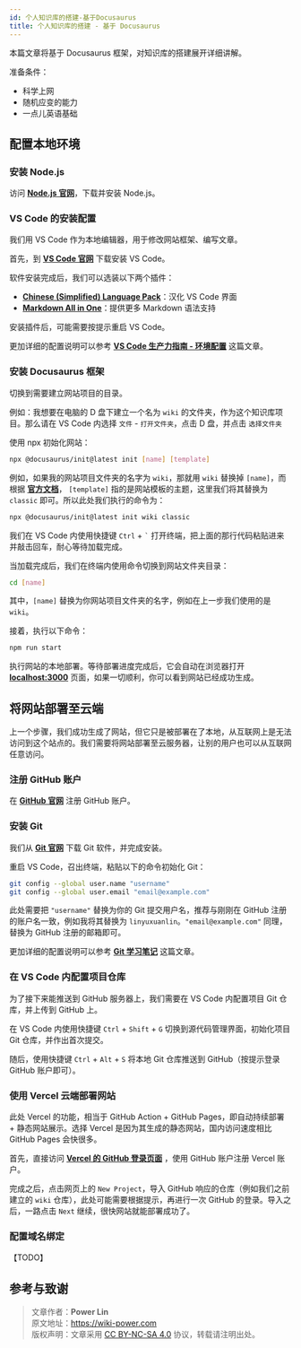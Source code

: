```yaml
---
id: 个人知识库的搭建-基于Docusaurus
title: 个人知识库的搭建 - 基于 Docusaurus
---
```


本篇文章将基于 Docusaurus 框架，对知识库的搭建展开详细讲解。

准备条件：

- 科学上网
- 随机应变的能力
- 一点儿英语基础

## 配置本地环境

### 安装 Node.js

访问 [**Node.js 官网**](https://nodejs.org/zh-cn/)，下载并安装 Node.js。

### VS Code 的安装配置

我们用 VS Code 作为本地编辑器，用于修改网站框架、编写文章。

首先，到 [**VS Code 官网**](https://code.visualstudio.com/) 下载安装 VS Code。

软件安装完成后，我们可以选装以下两个插件：

- [**Chinese (Simplified) Language Pack**](https://marketplace.visualstudio.com/items?itemName=MS-CEINTL.vscode-language-pack-zh-hans)：汉化 VS Code 界面
- [**Markdown All in One**](https://marketplace.visualstudio.com/items?itemName=yzhang.markdown-all-in-one)：提供更多 Markdown 语法支持

安装插件后，可能需要按提示重启 VS Code。

更加详细的配置说明可以参考 [**VS Code 生产力指南 - 环境配置**](https://wiki-power.com/VSCode%E7%94%9F%E4%BA%A7%E5%8A%9B%E6%8C%87%E5%8D%97-%E7%8E%AF%E5%A2%83%E9%85%8D%E7%BD%AE) 这篇文章。

### 安装 Docusaurus 框架

切换到需要建立网站项目的目录。

例如：我想要在电脑的 D 盘下建立一个名为 `wiki` 的文件夹，作为这个知识库项目。那么请在 VS Code 内选择 `文件` - `打开文件夹`，点击 D 盘，并点击 `选择文件夹`

使用 npx 初始化网站：

```bash
npx @docusaurus/init@latest init [name] [template]
```

例如，如果我的网站项目文件夹的名字为 `wiki`，那就用 `wiki` 替换掉 `[name]`，而根据 [**官方文档**](https://v2.docusaurus.io/docs/installation#scaffold-project-website)， `[template]` 指的是网站模板的主题，这里我们将其替换为 `classic` 即可。所以此处我们执行的命令为：

```bash
npx @docusaurus/init@latest init wiki classic
```

我们在 VS Code 内使用快捷键 `Ctrl` + <code>`</code> 打开终端，把上面的那行代码粘贴进来并敲击回车，耐心等待加载完成。

当加载完成后，我们在终端内使用命令切换到网站文件夹目录：

```bash
cd [name]
```

其中，`[name]` 替换为你网站项目文件夹的名字，例如在上一步我们使用的是 `wiki`。

接着，执行以下命令：

```bash
npm run start
```

执行网站的本地部署。等待部署进度完成后，它会自动在浏览器打开 [**localhost:3000**](localhost:3000) 页面，如果一切顺利，你可以看到网站已经成功生成。

## 将网站部署至云端

上一个步骤，我们成功生成了网站，但它只是被部署在了本地，从互联网上是无法访问到这个站点的。我们需要将网站部署至云服务器，让别的用户也可以从互联网任意访问。

### 注册 GitHub 账户

在 [**GitHub 官网**](https://github.com/join) 注册 GitHub 账户。

### 安装 Git

我们从 [**Git 官网**](https://git-scm.com/downloads) 下载 Git 软件，并完成安装。

重启 VS Code，召出终端，粘贴以下的命令初始化 Git：

```bash
git config --global user.name "username"
git config --global user.email "email@example.com"
```

此处需要把 `"username"` 替换为你的 Git 提交用户名，推荐与刚刚在 GitHub 注册的账户名一致，例如我将其替换为 `linyuxuanlin`。`"email@example.com"` 同理，替换为 GitHub 注册的邮箱即可。

更加详细的配置说明可以参考 [**Git 学习笔记**](https://wiki-power.com/Git%E5%AD%A6%E4%B9%A0%E7%AC%94%E8%AE%B0) 这篇文章。

### 在 VS Code 内配置项目仓库

为了接下来能推送到 GitHub 服务器上，我们需要在 VS Code 内配置项目 Git 仓库，并上传到 GitHub 上。

在 VS Code 内使用快捷键 `Ctrl` + `Shift` + `G` 切换到源代码管理界面，初始化项目 Git 仓库，并作出首次提交。

随后，使用快捷键 `Ctrl` + `Alt` + `S` 将本地 Git 仓库推送到 GitHub（按提示登录 GitHub 账户即可）。

### 使用 Vercel 云端部署网站

此处 Vercel 的功能，相当于 GitHub Action + GitHub Pages，即自动持续部署 + 静态网站展示。选择 Vercel 是因为其生成的静态网站，国内访问速度相比 GitHub Pages 会快很多。

首先，直接访问 [**Vercel 的 GitHub 登录页面**](https://github.com/login?client_id=Iv1.9d7d662ea00b8481&return_to=%2Flogin%2Foauth%2Fauthorize%3Fclient_id%3DIv1.9d7d662ea00b8481%26scope%3Dread%253Auser%252Cuser%253Aemail%26state%3DFdx6thivZ89LeAihPfRiiYf9) ，使用 GitHub 账户注册 Vercel 账户。

完成之后，点击网页上的 `New Project`，导入 GitHub 响应的仓库（例如我们之前建立的 `wiki` 仓库），此处可能需要根据提示，再进行一次 GitHub 的登录。导入之后，一路点击 `Next` 继续，很快网站就能部署成功了。

### 配置域名绑定

【TODO】

## 参考与致谢

> 文章作者：**Power Lin**  
> 原文地址：<https://wiki-power.com>  
> 版权声明：文章采用 [CC BY-NC-SA 4.0](https://creativecommons.org/licenses/by/4.0/deed.zh) 协议，转载请注明出处。
